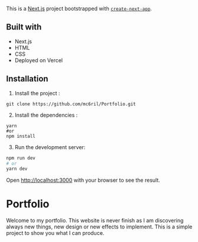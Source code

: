This is a [Next.js](https://nextjs.org/) project bootstrapped with [`create-next-app`](https://github.com/vercel/next.js/tree/canary/packages/create-next-app).

## Built with
* Next.js
* HTML
* CSS
* Deployed on Vercel


## Installation

1. Install the project :

```
git clone https://github.com/mc6ril/Portfolio.git
```

2. Install the dependencies :

```
yarn
#or
npm install
```

3. Run the development server:

```bash
npm run dev
# or
yarn dev
```

Open [http://localhost:3000](http://localhost:3000) with your browser to see the result.

# Portfolio
Welcome to my portfolio. This website is never finish as I am discovering always new things, new design or new effects to implement. 
This is a simple project to show you what I can produce.
